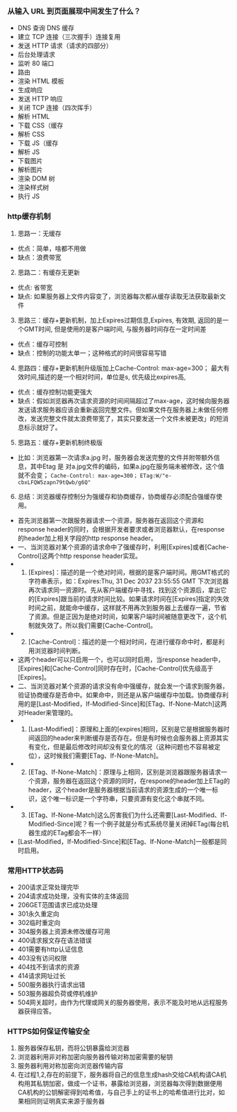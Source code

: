 ### 从输入 URL 到页面展现中间发生了什么？
- DNS 查询 DNS 缓存
- 建立 TCP 连接（三次握手）连接复用
- 发送 HTTP 请求（请求的四部分）
- 后台处理请求
- 监听 80 端口
- 路由
- 渲染 HTML 模板
- 生成响应
- 发送 HTTP 响应
- 关闭 TCP 连接（四次挥手）
- 解析 HTML
- 下载 CSS（缓存
- 解析 CSS
- 下载 JS（缓存
- 解析 JS
- 下载图片
- 解析图片
- 渲染 DOM 树
- 渲染样式树
- 执行 JS
### http缓存机制
1. 思路一：无缓存
- 优点：简单，啥都不用做
- 缺点：浪费带宽
2. 思路二：有缓存无更新
- 优点: 省带宽
- 缺点: 如果服务器上文件内容变了，浏览器每次都从缓存读取无法获取最新文件
3. 思路三：缓存+更新机制，加上Expires过期信息,Expires, 有效期, 返回的是一个GMT时间, 但是使用的是客户端时间, 与服务器时间存在一定时间差
- 优点：缓存可控制
- 缺点：控制的功能太单一；这种格式的时间很容易写错
4. 思路四：缓存+更新机制升级版加上Cache-Control: max-age=300； 最大有效时间,描述的是一个相对时间，单位是s, 优先级比expires高, 
- 优点：缓存控制功能更强大
- 缺点：假如浏览器再次请求资源的时间间隔超过了max-age，这时候向服务器发送请求服务器应该会重新返回完整文件。但如果文件在服务器上未做任何修改，发送完整文件就太浪费带宽了，其实只要发送一个文件未被更改」的短消息标示就好了。
5. 思路五：缓存+更新机制终极版
- 比如：浏览器第一次请求a.jpg 时，服务器会发送完整的文件并附带额外信息，其中Etag 是 对a.jpg文件的编码，如果a.jpg在服务端未被修改，这个值就不会变；
`Cache-Control: max-age=300；`
`ETag:W/"e-cbxLFQW5zapn79tQwb/g6Q"`
6. 总结：浏览器缓存控制分为强缓存和协商缓存，协商缓存必须配合强缓存使用。
- 首先浏览器第一次跟服务器请求一个资源，服务器在返回这个资源和response header的同时，会根据开发者要求或者浏览器默认，在response的header加上相关字段的http response header。
- 一、当浏览器对某个资源的请求命中了强缓存时，利用[Expires]或者[Cache-Control]这两个http response header实现。
- 1. [Expires]：描述的是一个绝对时间，根据的是客户端时间。用GMT格式的字符串表示，如：Expires:Thu, 31 Dec 2037 23:55:55 GMT 下次浏览器再次请求同一资源时。先从客户端缓存中寻找，找到这个资源后，拿出它的[Expires]跟当前的请求时间比较。如果请求时间在[Expires]指定的失效时间之前，就能命中缓存，这样就不用再次到服务器上去缓存一遍，节省了资源。但是正因为是绝对时间，如果客户端时间被随意更改下，这个机制就失效了。所以我们需要[Cache-Control]。
- 2. [Cache-Control]：描述的是一个相对时间，在进行缓存命中时，都是利用浏览器时间判断。
- 这两个header可以只启用一个，也可以同时启用，当response header中，[Expires]和[Cache-Control]同时存在时，[Cache-Control]优先级高于[Expires]。
- 二、当浏览器对某个资源的请求没有命中强缓存，就会发一个请求到服务器，验证协商缓存是否命中。如果命中，则还是从客户端缓存中加载。协商缓存利用的是[Last-Modified，If-Modified-Since]和[ETag、If-None-Match]这两对Header来管理的。
- 1. [Last-Modified]：原理和上面的[expires]相同，区别是它是根据服务器时间返回的header来判断缓存是否存在。但是有时候也会服务器上资源其实有变化，但是最后修改时间却没有变化的情况（这种问题也不容易被定位），这时候我们需要[ETag、If-None-Match]。
- 2. [ETag、If-None-Match]：原理与上相同，区别是浏览器跟服务器请求一个资源，服务器在返回这个资源的同时，在respone的header加上ETag的header，这个header是服务器根据当前请求的资源生成的一个唯一标识，这个唯一标识是一个字符串，只要资源有变化这个串就不同。
- 3. [ETag、If-None-Match]这么厉害我们为什么还需要[Last-Modified、If-Modified-Since]呢？有一个例子就是分布式系统尽量关闭掉ETag(每台机器生成的ETag都会不一样）
- [Last-Modified，If-Modified-Since]和[ETag、If-None-Match]一般都是同时启用。
### 常用HTTP状态码
- 200请求正常处理完毕
- 204请求成功处理，没有实体的主体返回
- 206GET范围请求已成功处理
- 301永久重定向
- 302临时重定向
- 304服务器上资源未修改缓存可用
- 400请求报文存在语法错误
- 401需要有http认证信息
- 403没有访问权限
- 404找不到请求的资源
- 414请求网址过长
- 500服务器执行请求出错
- 503服务器超负荷或停机维护
- 504网关超时，由作为代理或网关的服务器使用，表示不能及时地从远程服务器获得应答。
### HTTPS如何保证传输安全
1. 服务器保存私钥，而将公钥暴露给浏览器
2. 浏览器利用非对称加密向服务器传输对称加密需要的秘钥
3. 服务器利用对称加密向浏览器传输内容
4. 在过程1,2,存在的前提下，服务器将自己的信息生成hash交给CA机构请CA机构用其私钥加密，做成一个证书，暴露给浏览器，浏览器每次得到数据便用CA机构的公钥解密得到哈希值，与自己手上的证书上的哈希值进行比对，如果相同则证明真实来源于服务器
